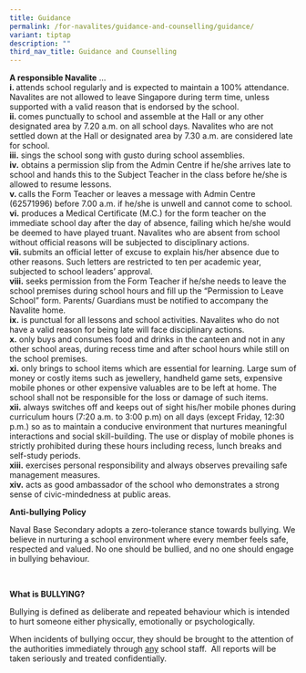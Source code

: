 ```yaml
---
title: Guidance
permalink: /for-navalites/guidance-and-counselling/guidance/
variant: tiptap
description: ""
third_nav_title: Guidance and Counselling
---
```

<p><strong>A responsible Navalite</strong> …
<br><strong>i. </strong>attends school regularly and is expected to maintain
a 100% attendance. Navalites are not allowed to leave Singapore during
term time, unless supported with a valid reason that is endorsed by the
school.
<br><strong>ii. </strong>comes punctually to school and assemble at the Hall
or any other designated area by 7.20 a.m. on all school days. Navalites
who are not settled down at the Hall or designated area by 7.30 a.m. are
considered late for school.
<br><strong>iii.</strong> sings the school song with gusto during school assemblies.
<br><strong>iv.</strong> obtains a permission slip from the Admin Centre if
he/she arrives late to school and hands this to the Subject Teacher in
the class before he/she is allowed to resume lessons.
<br><strong>v. </strong>calls the Form Teacher or leaves a message with Admin
Centre (62571996) before 7.00 a.m. if he/she is unwell and cannot come
to school.
<br><strong>vi.</strong> produces a Medical Certificate (M.C.) for the form
teacher on the immediate school day after the day of absence, failing which
he/she would be deemed to have played truant. Navalites who are absent
from school without official reasons will be subjected to disciplinary
actions.
<br><strong>vii. </strong>submits an official letter of excuse to explain
his/her absence due to other reasons. Such letters are restricted to ten
per academic year, subjected to school leaders’ approval.
<br><strong>viii.</strong> seeks permission from the Form Teacher if he/she
needs to leave the school premises during school hours and fill up the
“Permission to Leave School” form. Parents/ Guardians must be notified
to accompany the Navalite home.
<br><strong>ix.</strong> is punctual for all lessons and school activities.
Navalites who do not have a valid reason for being late will face disciplinary
actions.
<br><strong>x.</strong> only buys and consumes food and drinks in the canteen
and not in any other school areas, during recess time and after school
hours while still on the school premises.
<br><strong>xi.</strong> only brings to school items which are essential for
learning. Large sum of money or costly items such as jewellery, handheld
game sets, expensive mobile phones or other expensive valuables are to
be left at home. The school shall not be responsible for the loss or damage
of such items.
<br><strong>xii.</strong> always switches off and keeps out of sight his/her
mobile phones during curriculum hours (7:20 a.m. to 3:00 p.m) on all days
(except Friday, 12:30 p.m.) so as to maintain a conducive environment that
nurtures meaningful interactions and social skill-building. The use or
display of mobile phones is strictly prohibited during these hours including
recess, lunch breaks and self-study periods.
<br><strong>xiii.</strong> exercises personal responsibility and always observes
prevailing safe management measures.
<br><strong>xiv.</strong> acts as good ambassador of the school who demonstrates
a strong sense of civic-mindedness at public areas.</p>
<p></p>
<p><strong>Anti-bullying Policy</strong>&nbsp;</p>
<p>Naval Base Secondary adopts a zero-tolerance stance towards bullying.
We believe in nurturing a school environment where every member feels safe,
respected and valued. No one should be bullied, and no one should engage
in bullying behaviour.</p>
<p>&nbsp;</p>
<p><strong>What is BULLYING?</strong>
</p>
<p>Bullying is defined as deliberate and repeated behaviour which is intended
to hurt someone either physically, emotionally or psychologically.&nbsp;</p>
<p>When incidents of bullying occur, they should be brought to the attention
of the authorities immediately through <u>any</u> school staff.&nbsp; All
reports will be taken seriously and treated confidentially.</p>
<p></p>
<p></p>
<p></p>
<p>
<br>
</p>